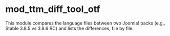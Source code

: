 # mod_ttm_diff_tool_otf

This module compares the language files between two Joomla! packs (e.g., Stable 3.8.5 vs 3.8.6 RC) and lists the differences, file by file.
